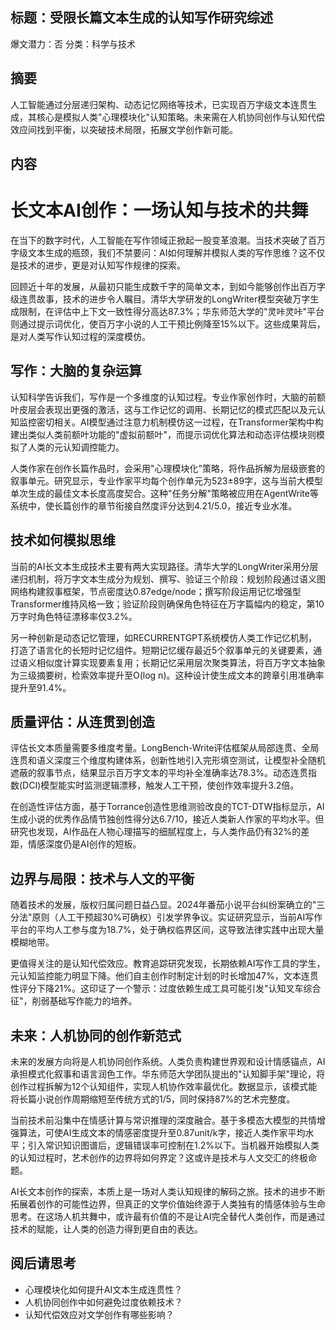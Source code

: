 ## 标题：受限长篇文本生成的认知写作研究综述
爆文潜力：否
分类：科学与技术

## 摘要
人工智能通过分层递归架构、动态记忆网络等技术，已实现百万字级文本连贯生成，其核心是模拟人类"心理模块化"认知策略。未来需在人机协同创作与认知代偿效应间找到平衡，以突破技术局限，拓展文学创作新可能。

## 内容
# 长文本AI创作：一场认知与技术的共舞

在当下的数字时代，人工智能在写作领域正掀起一股变革浪潮。当技术突破了百万字级文本生成的瓶颈，我们不禁要问：AI如何理解并模拟人类的写作思维？这不仅是技术的进步，更是对认知写作规律的探索。

回顾近十年的发展，从最初只能生成数千字的简单文本，到如今能够创作出百万字级连贯故事，技术的进步令人瞩目。清华大学研发的LongWriter模型突破万字生成限制，在评估中上下文一致性得分高达87.3%；华东师范大学的"灵咔灵咔"平台则通过提示词优化，使百万字小说的人工干预比例降至15%以下。这些成果背后，是对人类写作认知过程的深度模仿。

## 写作：大脑的复杂运算

认知科学告诉我们，写作是一个多维度的认知过程。专业作家创作时，大脑的前额叶皮层会表现出更强的激活，这与工作记忆的调用、长期记忆的模式匹配以及元认知监控密切相关。AI模型通过注意力机制模仿这一过程，在Transformer架构中构建出类似人类前额叶功能的"虚拟前额叶"，而提示词优化算法和动态评估模块则模拟了人类的元认知调控能力。

人类作家在创作长篇作品时，会采用"心理模块化"策略，将作品拆解为层级嵌套的叙事单元。研究显示，专业作家平均每个创作单元为523±89字，这与当前大模型单次生成的最佳文本长度高度契合。这种"任务分解"策略被应用在AgentWrite等系统中，使长篇创作的章节衔接自然度评分达到4.21/5.0，接近专业水准。

## 技术如何模拟思维

当前的AI长文本生成技术主要有两大实现路径。清华大学的LongWriter采用分层递归机制，将万字文本生成分为规划、撰写、验证三个阶段：规划阶段通过语义图网络构建叙事框架，节点密度达0.87edge/node；撰写阶段运用记忆增强型Transformer维持风格一致；验证阶段则确保角色特征在万字篇幅内的稳定，第10万字时角色特征漂移率仅3.2%。

另一种创新是动态记忆管理，如RECURRENTGPT系统模仿人类工作记忆机制，打造了语言化的长短时记忆组件。短期记忆缓存最近5个叙事单元的关键要素，通过语义相似度计算实现要素复用；长期记忆采用层次聚类算法，将百万字文本抽象为三级摘要树，检索效率提升至O(log n)。这种设计使生成文本的跨章引用准确率提升至91.4%。

## 质量评估：从连贯到创造

评估长文本质量需要多维度考量。LongBench-Write评估框架从局部连贯、全局连贯和语义深度三个维度构建体系，创新性地引入完形填空测试，让模型补全随机遮蔽的叙事节点，结果显示百万字文本的平均补全准确率达78.3%。动态连贯指数(DCI)模型能实时监测逻辑漂移，触发人工干预，使创作效率提升3.2倍。

在创造性评估方面，基于Torrance创造性思维测验改良的TCT-DTW指标显示，AI生成小说的优秀作品情节独创性得分达6.7/10，接近人类新人作家的平均水平。但研究也发现，AI作品在人物心理描写的细腻程度上，与人类作品仍有32%的差距，情感深度仍是AI创作的短板。

## 边界与局限：技术与人文的平衡

随着技术的发展，版权归属问题日益凸显。2024年番茄小说平台纠纷案确立的"三分法"原则（人工干预超30%可确权）引发学界争议。实证研究显示，当前AI写作平台的平均人工参与度为18.7%，处于确权临界区间，这导致法律实践中出现大量模糊地带。

更值得关注的是认知代偿效应。教育追踪研究发现，长期依赖AI写作工具的学生，元认知监控能力明显下降。他们自主创作时制定计划的时长增加47%，文本连贯性评分下降21%。这印证了一个警示：过度依赖生成工具可能引发"认知叉车综合征"，削弱基础写作能力的培养。

## 未来：人机协同的创作新范式

未来的发展方向将是人机协同创作系统。人类负责构建世界观和设计情感锚点，AI承担模式化叙事和语言润色工作。华东师范大学团队提出的"认知脚手架"理论，将创作过程拆解为12个认知组件，实现人机协作效率最优化。数据显示，该模式能将长篇小说创作周期缩短至传统方式的1/5，同时保持87%的艺术完整度。

当前技术前沿集中在情感计算与常识推理的深度融合。基于多模态大模型的共情增强算法，可使AI生成文本的情感密度提升至0.87unit/k字，接近人类作家平均水平；引入常识知识图谱后，逻辑错误率可控制在1.2%以下。当机器开始模拟人类的认知过程时，艺术创作的边界将如何界定？这或许是技术与人文交汇的终极命题。

AI长文本创作的探索，本质上是一场对人类认知规律的解码之旅。技术的进步不断拓展着创作的可能性边界，但真正的文学价值始终源于人类独有的情感体验与生命思考。在这场人机共舞中，或许最有价值的不是让AI完全替代人类创作，而是通过技术的赋能，让人类的创造力得到更自由的表达。

## 阅后请思考
- 心理模块化如何提升AI文本生成连贯性？
- 人机协同创作中如何避免过度依赖技术？
- 认知代偿效应对文学创作有哪些影响？